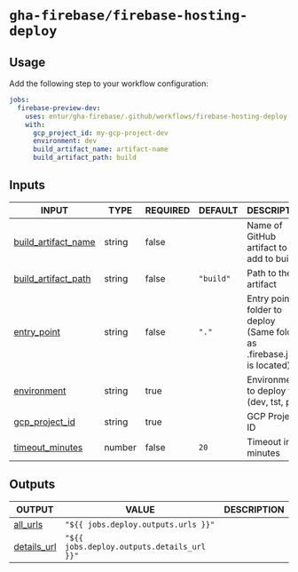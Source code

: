 # `gha-firebase/firebase-hosting-deploy`

## Usage

Add the following step to your workflow configuration:

```yml
jobs:
  firebase-preview-dev:
    uses: entur/gha-firebase/.github/workflows/firebase-hosting-deploy.yml@v1
    with:
      gcp_project_id: my-gcp-project-dev
      environment: dev
      build_artifact_name: artifact-name
      build_artifact_path: build
```

## Inputs

<!-- AUTO-DOC-INPUT:START - Do not remove or modify this section -->

|                                           INPUT                                           |  TYPE  | REQUIRED |  DEFAULT  |                                 DESCRIPTION                                  |
|-------------------------------------------------------------------------------------------|--------|----------|-----------|------------------------------------------------------------------------------|
| <a name="input_build_artifact_name"></a>[build_artifact_name](#input_build_artifact_name) | string |  false   |           |                 Name of GitHub artifact to <br>add to build                  |
| <a name="input_build_artifact_path"></a>[build_artifact_path](#input_build_artifact_path) | string |  false   | `"build"` |                             Path to the artifact                             |
|             <a name="input_entry_point"></a>[entry_point](#input_entry_point)             | string |  false   |   `"."`   | Entry point folder to deploy <br>(Same folder as .firebase.json is located)  |
|             <a name="input_environment"></a>[environment](#input_environment)             | string |   true   |           |                  Environment to deploy to (dev, tst, prd)                    |
|        <a name="input_gcp_project_id"></a>[gcp_project_id](#input_gcp_project_id)         | string |   true   |           |                                GCP Project ID                                |
|       <a name="input_timeout_minutes"></a>[timeout_minutes](#input_timeout_minutes)       | number |  false   |   `20`    |                              Timeout in minutes                              |

<!-- AUTO-DOC-INPUT:END -->

## Outputs

<!-- AUTO-DOC-OUTPUT:START - Do not remove or modify this section -->

|                               OUTPUT                                |                   VALUE                    | DESCRIPTION |
|---------------------------------------------------------------------|--------------------------------------------|-------------|
|     <a name="output_all_urls"></a>[all_urls](#output_all_urls)      |    `"${{ jobs.deploy.outputs.urls }}"`     |             |
| <a name="output_details_url"></a>[details_url](#output_details_url) | `"${{ jobs.deploy.outputs.details_url }}"` |             |

<!-- AUTO-DOC-OUTPUT:END -->
